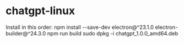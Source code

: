 # chatgpt-linux
Install in this order:
npm install --save-dev electron@^23.1.0 electron-builder@^24.3.0
npm run build
sudo dpkg -i chatgpt_1.0.0_amd64.deb

